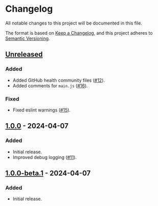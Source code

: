# Changelog

All notable changes to this project will be documented in this file.

The format is based on [Keep a Changelog](https://keepachangelog.com/en/1.1.0/),
and this project adheres to
[Semantic Versioning](https://semver.org/spec/v2.0.0.html).

## [Unreleased]

### Added

- Added GitHub health community files
  ([#12](https://github.com/tylermilner/last-successful-commit-hash-action/pull/12)).
- Added comments for `main.js`
  ([#16](https://github.com/tylermilner/last-successful-commit-hash-action/pull/16)).

### Fixed

- Fixed eslint warnings
  ([#15](https://github.com/tylermilner/last-successful-commit-hash-action/pull/15)).

## [1.0.0] - 2024-04-07

### Added

- Initial release.
- Improved debug logging
  ([#11](https://github.com/tylermilner/last-successful-commit-hash-action/pull/11)).

## [1.0.0-beta.1] - 2024-04-07

### Added

- Initial release.

[unreleased]:
  https://github.com/tylermilner/last-successful-commit-hash-action/compare/v1.0.0...HEAD
[1.0.0]:
  https://github.com/tylermilner/last-successful-commit-hash-action/compare/v1.0.0-beta.1...v1.0.0
[1.0.0-beta.1]:
  https://github.com/tylermilner/last-successful-commit-hash-action/releases/tag/v1.0.0-beta.1

<!-- markdownlint-disable MD024 -->